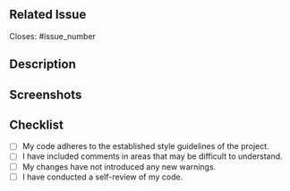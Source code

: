 <!-- Pull Request Template -->

## Related Issue

Closes: #issue_number

<!-- If there is no issue number, the PR will not be merged. Therefore, please ensure that the issue number is added -->

## Description

<!-- Write a brief description of the changes made in the PR. Explain the problem being addressed, or any relevant
information. -->

## Screenshots

<!-- Add screenshots to preview the changes  -->

## Checklist 

<!-- [x] - To mark checked, put 'x' in place of ' '(space)  -->
<!-- [ ] - Keep unchecked using ' '(space)  -->

- [ ] My code adheres to the established style guidelines of the project.
- [ ] I have included comments in areas that may be difficult to understand.
- [ ] My changes have not introduced any new warnings.
- [ ] I have conducted a self-review of my code.

